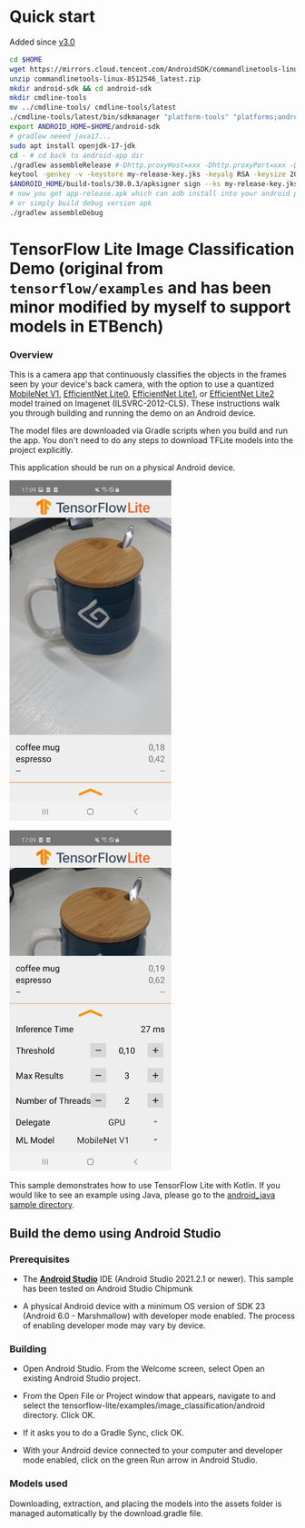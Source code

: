 # Quick start

Added since [v3.0](https://github.com/YingkunZhou/EdgeTransformerBench/releases/tag/v3.0)

```bash
cd $HOME
wget https://mirrors.cloud.tencent.com/AndroidSDK/commandlinetools-linux-8512546_latest.zip
unzip commandlinetools-linux-8512546_latest.zip
mkdir android-sdk && cd android-sdk
mkdir cmdline-tools
mv ../cmdline-tools/ cmdline-tools/latest
./cmdline-tools/latest/bin/sdkmanager "platform-tools" "platforms;android-33" "build-tools;34.0.0"
export ANDROID_HOME=$HOME/android-sdk
# gradlew neeed java17...
sudo apt install openjdk-17-jdk
cd - # cd back to android-app dir
./gradlew assembleRelease #-Dhttp.proxyHost=xxx -Dhttp.proxyPort=xxx -Dhttps.proxyHost=xxx -Dhttps.proxyPort=xxx
keytool -genkey -v -keystore my-release-key.jks -keyalg RSA -keysize 2048 -validity 10000 -alias my-alias
$ANDROID_HOME/build-tools/30.0.3/apksigner sign --ks my-release-key.jks --out app-release.apk ./app/build/outputs/apk/release/app-release-unsigned.apk
# now you get app-release.apk which can adb install into your android phones
# or simply build debug version apk
./gradlew assembleDebug
```


# TensorFlow Lite Image Classification Demo (original from `tensorflow/examples` and has been minor modified by myself to support models in ETBench)

### Overview

This is a camera app that continuously classifies the objects in the frames
seen by your device's back camera, with the option to use a quantized
[MobileNet V1](https://tfhub.dev/tensorflow/lite-model/mobilenet_v1_1.0_224_quantized/1/metadata/1),
[EfficientNet Lite0](https://tfhub.dev/tensorflow/lite-model/efficientnet/lite0/int8/2),
[EfficientNet Lite1](https://tfhub.dev/tensorflow/lite-model/efficientnet/lite1/int8/2),
or
[EfficientNet Lite2](https://tfhub.dev/tensorflow/lite-model/efficientnet/lite2/int8/2)
model trained on Imagenet (ILSVRC-2012-CLS). These instructions
walk you through building and running the demo on an Android device.

The model files are downloaded via Gradle scripts when you build and run the
app. You don't need to do any steps to download TFLite models into the project
explicitly.

This application should be run on a physical Android device.

![App example showing UI controls. Result is espresso.](screenshot1.jpg?raw=true "Screenshot with controls")

![App example without UI controls. Result is espresso.](screenshot2.jpg?raw=true "Screenshot without controls")

This sample demonstrates how to use TensorFlow Lite with Kotlin. If
you would like to see an example using Java, please go to the
[android_java sample directory](../android_java).


## Build the demo using Android Studio

### Prerequisites

* The **[Android Studio](https://developer.android.com/studio/index.html)**
    IDE (Android Studio 2021.2.1 or newer). This sample has been tested on
    Android Studio Chipmunk

* A physical Android device with a minimum OS version of SDK 23 (Android 6.0 -
    Marshmallow) with developer mode enabled. The process of enabling developer
    mode may vary by device.

### Building

* Open Android Studio. From the Welcome screen, select Open an existing
    Android Studio project.

* From the Open File or Project window that appears, navigate to and select
    the tensorflow-lite/examples/image_classification/android directory.
    Click OK.

* If it asks you to do a Gradle Sync, click OK.

* With your Android device connected to your computer and developer mode
    enabled, click on the green Run arrow in Android Studio.

### Models used

Downloading, extraction, and placing the models into the assets folder is
managed automatically by the download.gradle file.
